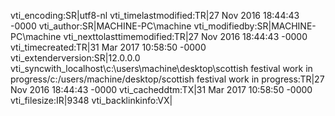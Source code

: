 vti_encoding:SR|utf8-nl
vti_timelastmodified:TR|27 Nov 2016 18:44:43 -0000
vti_author:SR|MACHINE-PC\\machine
vti_modifiedby:SR|MACHINE-PC\\machine
vti_nexttolasttimemodified:TR|27 Nov 2016 18:44:43 -0000
vti_timecreated:TR|31 Mar 2017 10:58:50 -0000
vti_extenderversion:SR|12.0.0.0
vti_syncwith_localhost\\c\:\\users\\machine\\desktop\\scottish festival work in progress/c\:/users/machine/desktop/scottish festival work in progress:TR|27 Nov 2016 18:44:43 -0000
vti_cacheddtm:TX|31 Mar 2017 10:58:50 -0000
vti_filesize:IR|9348
vti_backlinkinfo:VX|
